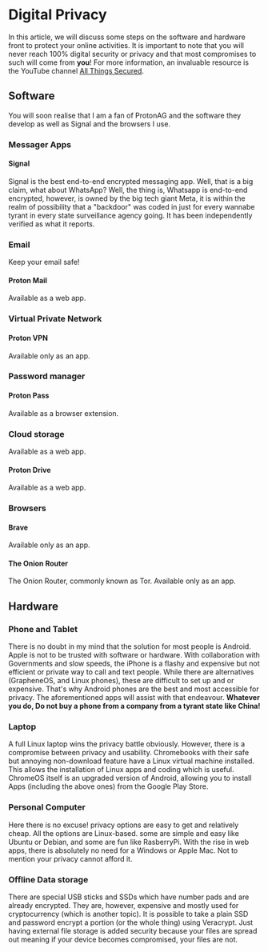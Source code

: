 # Digital Privacy

In this article, we will discuss some steps on the software and hardware front to protect your online activities. It is important to note that you will never reach 100% digital security or privacy and that most compromises to such will come from **you**!
For more information, an invaluable resource is the YouTube channel [All Things Secured](https://www.youtube.com/@AllThingsSecured). 
## Software
You will soon realise that I am a fan of ProtonAG and the software they develop as well as Signal and the browsers I use.
### Messager Apps

#### Signal
Signal is the best end-to-end encrypted messaging app. Well, that is a big claim, what about WhatsApp? Well, the thing is, Whatsapp is end-to-end encrypted, however, is owned by the big tech giant Meta, it is within the realm of possibility that a "backdoor" was coded in just for every wannabe tyrant in every state surveillance agency going. It has been independently verified as what it reports.

### Email
Keep your email safe!
#### Proton Mail
Available as a web app.
### Virtual Private Network

#### Proton VPN
Available only as an app.
### Password manager

#### Proton Pass
Available as a browser extension.
### Cloud storage
Available as a web app.
#### Proton Drive
Available as a web app.

### Browsers

#### Brave
Available only as an app.
#### The Onion Router
The Onion Router, commonly known as Tor.
Available only as an app.
## Hardware

### Phone and Tablet
There is no doubt in my mind that the solution for most people is Android. Apple is not to be trusted with software or hardware. With collaboration with Governments and slow speeds, the iPhone is a flashy and expensive but not efficient or private way to call and text people. While there are alternatives (GrapheneOS, and Linux phones), these are difficult to set up and or expensive. That's why Android phones are the best and most accessible for privacy. The aforementioned apps will assist with that endeavour. **Whatever you do, Do not buy a phone from a company from a tyrant state like China!**

### Laptop
A full Linux laptop wins the privacy battle obviously. However, there is a compromise between privacy and usability. Chromebooks with their safe but annoying non-download feature have a Linux virtual machine installed. This allows the installation of Linux apps and coding which is useful. ChromeOS itself is an upgraded version of Android, allowing you to install Apps (including the above ones) from the Google Play Store.

### Personal Computer
Here there is no excuse! privacy options are easy to get and relatively cheap. All the options are Linux-based. some are simple and easy like Ubuntu or Debian, and some are fun like RasberryPi. With the rise in web apps, there is absolutely no need for a Windows or Apple Mac. Not to mention your privacy cannot afford it.

### Offline Data storage
There are special USB sticks and SSDs which have number pads and are already encrypted. They are, however, expensive and mostly used for cryptocurrency (which is another topic). It is possible to take a plain SSD and password encrypt a portion (or the whole thing) using Veracrypt. Just having external file storage is added security because your files are spread out meaning if your device becomes compromised, your files are not.

